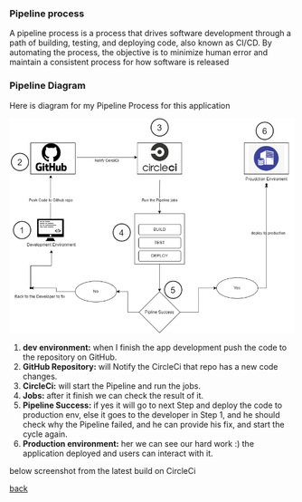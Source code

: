 ### Pipeline process

A pipeline process is a process that drives software development through a path of building, testing, and deploying
code, also
known as CI/CD. By automating the process, the objective is to minimize human error and maintain a consistent process
for how software is released

### Pipeline Diagram

Here is diagram for my Pipeline Process for this application

![Pipeline Diagram](../screenshots/pipeline-diagram.png)

1. **dev environment:**  when I finish the app development push the code to the repository on GitHub.
2. **GitHub Repository:** will Notify the CircleCi that repo has a new code changes.
3. **CircleCi:** will start the Pipeline and run the jobs.
4. **Jobs:** after it finish we can check the result of it.
5. **Pipeline Success:** if yes it will go to next Step and deploy the code to production env, else it goes to the
   developer in Step 1, and he should check why the Pipeline failed, and he can provide his fix, and start the cycle
   again.
6. **Production environment:** her we can see our hard work :) the application deployed and users can interact with it.

below screenshot from the latest build on CircleCi



[back](../README.md)

